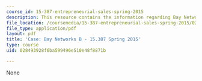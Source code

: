 ```yaml
---
course_id: 15-387-entrepreneurial-sales-spring-2015
description: This resource contains the information regarding Bay Networks B.
file_location: /coursemedia/15-387-entrepreneurial-sales-spring-2015/028493928f6ba599496e510e48f8871b_MIT15_387S15_Bay_Network_B.pdf
file_type: application/pdf
layout: pdf
title: 'Case: Bay Networks B - 15.387 Spring 2015'
type: course
uid: 028493928f6ba599496e510e48f8871b

---
```

None